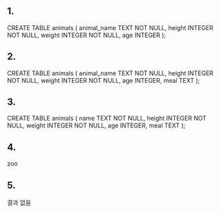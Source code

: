 ## 1.
CREATE TABLE animals (
    animal_name TEXT NOT NULL,
    height INTEGER NOT NULL,
    weight INTEGER NOT NULL,
    age INTEGER
);

## 2.
CREATE TABLE animals (
    animal_name TEXT NOT NULL,
    height INTEGER NOT NULL,
    weight INTEGER NOT NULL,
    age INTEGER, 
    meal TEXT
);

## 3.
CREATE TABLE animals (
    name TEXT NOT NULL,
    height INTEGER NOT NULL,
    weight INTEGER NOT NULL,
    age INTEGER, 
    meal TEXT
);

## 4.
zoo

## 5.
결과 없음